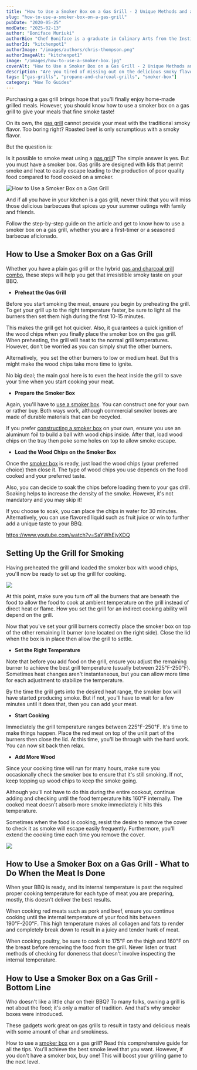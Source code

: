 ```yaml
---
title: "How to Use a Smoker Box on a Gas Grill - 2 Unique Methods and a Comprehensive Guide"
slug: "how-to-use-a-smoker-box-on-a-gas-grill"
pubDate: "2020-05-25"
modDate: "2025-02-13"
author: "Boniface Muriuki"
authorBio: "Chef Boniface is a graduate in Culinary Arts from the Institute of Culinary Education, New York. He has worked in several restaurants and is currently the Head Chef at Cavali Restaurant. He has excelled in developing unique recipes and influencing the menu at the restaurant. He prides himself in sharing his knowledge at thekitchenpot.com where he writes about the best cookware for various recipes.."
authorId: "kitchenpot1"
authorImage: "/images/authors/chris-thompson.png"
authorImageAlt: "kitchenpot1"
image: "/images/how-to-use-a-smoker-box.jpg"
coverAlt: "How to Use a Smoker Box on a Gas Grill - 2 Unique Methods and a Comprehensive Guide"
description: "Are you tired of missing out on the delicious smoky flavor in your home-grilled meals? With a gas grill, you can still achieve that mouthwatering taste by using a smoker box. Follow the step-by-step guide provided to level up your"
tags: ["gas-grills", "propane-and-charcoal-grills", "smoker-box"]
category: "How To Guides"
---
```


Purchasing a gas grill brings hope that you'll finally enjoy home-made grilled meals. However, you should know how to use a smoker box on a gas grill to give your meals that fine smoke taste!

On its own, the [gas grill](https://thekitchenpot.com/best-gas-grills-under-500/) cannot provide your meat with the traditional smoky flavor. Too boring right? Roasted beef is only scrumptious with a smoky flavor.

But the question is:

Is it possible to smoke meat using a [gas grill](https://en.wikipedia.org/wiki/Barbecue_grill)? The simple answer is yes. But you must have a smoker box. Gas grills are designed with lids that permit smoke and heat to easily escape leading to the production of poor quality food compared to food cooked on a smoker.

![How to Use a Smoker Box on a Gas Grill](https://no-waste.org/wp-content/uploads/2020/01/portablegasgrill.jpg)

And if all you have in your kitchen is a gas grill, never think that you will miss those delicious barbecues that spices up your summer outings with family and friends.

Follow the step-by-step guide on the article and get to know how to use a smoker box on a gas grill, whether you are a first-timer or a seasoned barbecue aficionado. 

## **How to Use a Smoker Box on a Gas Grill** 

Whether you have a plain gas grill or the hybrid [gas and charcoal grill combo](https://thekitchenpot.com/best-gas-and-charcoal-grill-combo/), these steps will help you get that irresistible smoky taste on your BBQ.

- **Preheat the Gas Grill**

Before you start smoking the meat, ensure you begin by preheating the grill. To get your grill up to the right temperature faster, be sure to light all the burners then set them high during the first 10-15 minutes.

This makes the grill get hot quicker. Also, it guarantees a quick ignition of the wood chips when you finally place the smoker box on the gas grill. When preheating, the grill will heat to the normal grill temperatures. However, don't be worried as you can simply shut the other burners.

Alternatively,  you set the other burners to low or medium heat. But this might make the wood chips take more time to ignite.

No big deal; the main goal here is to even the heat inside the grill to save your time when you start cooking your meat.

- **Prepare the Smoker Box** 

Again, you'll have to [use a smoker box](https://thekitchenpot.com/best-smoker-box-for-gas-grills/). You can construct one for your own or rather buy. Both ways work, although commercial smoker boxes are made of durable materials that can be recycled.

If you prefer [constructing a smoker box](https://www.foodandwine.com/cooking-techniques/grilling/diy-smoker-box-mad-genius-tips) on your own, ensure you use an aluminum foil to build a ball with wood chips inside. After that, load wood chips on the tray then poke some holes on top to allow smoke escape.

- **Load the Wood Chips on the Smoker Box** 

Once the [smoker box](https://www.wikihow.com/Use-a-Smoker) is ready, just load the wood chips (your preferred choice) then close it. The type of wood chips you use depends on the food cooked and your preferred taste.

Also, you can decide to soak the chips before loading them to your gas drill. Soaking helps to increase the density of the smoke. However, it's not mandatory and you may skip it!

If you choose to soak, you can place the chips in water for 30 minutes. Alternatively, you can use flavored liquid such as fruit juice or win to further add a unique taste to your BBQ.

https://www.youtube.com/watch?v=SaYWhEjyXDQ

## **Setting Up the Grill for Smoking** 

Having preheated the grill and loaded the smoker box with wood chips, you'll now be ready to set up the grill for cooking.

![](https://no-waste.org/wp-content/uploads/2020/01/portablegasgrill.jpg)

At this point, make sure you turn off all the burners that are beneath the food to allow the food to cook at ambient temperature on the grill instead of direct heat or flame. How you set the grill for an indirect cooking ability will depend on the grill.

Now that you've set your grill burners correctly place the smoker box on top of the other remaining lit burner (one located on the right side). Close the lid when the box is in place then allow the grill to settle.

- **Set the Right Temperature**

Note that before you add food on the grill, ensure you adjust the remaining burner to achieve the best grill temperature (usually between 225℉\-250℉). Sometimes heat changes aren't instantaneous, but you can allow more time for each adjustment to stabilize the temperature.

By the time the grill gets into the desired heat range, the smoker box will have started producing smoke. But if not, you'll have to wait for a few minutes until it does that, then you can add your meat.

- **Start Cooking** 

Immediately the grill temperature ranges between 225℉\-250℉. It's time to make things happen. Place the red meat on top of the unlit part of the burners then close the lid. At this time, you'll be through with the hard work. You can now sit back then relax.

- **Add More Wood**

Since your cooking time will run for many hours, make sure you occasionally check the smoker box to ensure that it's still smoking. If not, keep topping up wood chips to keep the smoke going.

Although you'll not have to do this during the entire cookout, continue adding and checking until the food temperature hits 160℉ internally. The cooked meat doesn't absorb more smoke immediately it hits this temperature.

Sometimes when the food is cooking, resist the desire to remove the cover to check it as smoke will escape easily frequently. Furthermore, you'll extend the cooking time each time you remove the cover.

![](https://no-waste.org/wp-content/uploads/2020/01/portablegasgrill.jpg)

## **How to Use a Smoker Box on a Gas Grill - What to Do When the Meat Is Done** 

When your BBQ is ready, and its internal temperature is past the required proper cooking temperature for each type of meat you are preparing, mostly, this doesn't deliver the best results.

When cooking red meats such as pork and beef, ensure you continue cooking until the internal temperature of your food hits between 190℉\-200℉. This high temperature makes all collagen and fats to render and completely break down to result in a juicy and tender hunk of meat.

When cooking poultry, be sure to cook it to 175℉ on the thigh and 160℉ on the breast before removing the food from the grill. Never listen or trust methods of checking for doneness that doesn't involve inspecting the internal temperature.

## **How to Use a Smoker Box on a Gas Grill - Bottom** Line

Who doesn't like a little char on their BBQ? To many folks, owning a grill is not about the food; it's only a matter of tradition. And that's why smoker boxes were introduced.

These gadgets work great on gas grills to result in tasty and delicious meals with some amount of char and smokiness.

How to use a [smoker box](https://blog.cavetools.com/how-to-use-your-smoker-box-a-complete-guide/) on a gas grill? Read this comprehensive guide for all the tips. You'll achieve the best smoke level that you want. However, if you don't have a smoker box, buy one! This will boost your grilling game to the next level.
